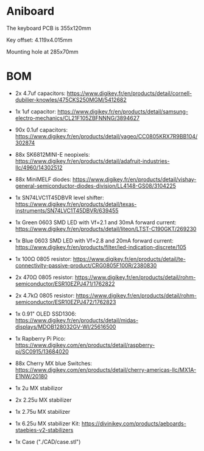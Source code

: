 # Aniboard

The keyboard PCB is 355x120mm

Key offset: 4.119x4.015mm

Mounting hole at 285x70mm

# BOM
- 2x 4.7uf capacitors: https://www.digikey.fr/en/products/detail/cornell-dubilier-knowles/475CKS250MGM/5412682
- 1x 1uf capacitor: https://www.digikey.fr/en/products/detail/samsung-electro-mechanics/CL21F105ZBFNNNG/3894627
- 90x 0.1uf capacitors: https://www.digikey.fr/en/products/detail/yageo/CC0805KRX7R9BB104/302874
- 88x SK6812MINI-E neopixels: https://www.digikey.fr/en/products/detail/adafruit-industries-llc/4960/14302512
- 88x MiniMELF diodes: https://www.digikey.fr/en/products/detail/vishay-general-semiconductor-diodes-division/LL4148-GS08/3104225
- 1x SN74LVC1T45DBVR level shifter: https://www.digikey.fr/en/products/detail/texas-instruments/SN74LVC1T45DBVR/639455
- 1x Green 0603 SMD LED with Vf=2.1 and 30mA forward current: https://www.digikey.fr/en/products/detail/liteon/LTST-C190GKT/269230
- 1x Blue 0603 SMD LED with Vf=2.8 and 20mA forward current: https://www.digikey.fr/en/products/filter/led-indication-discrete/105
- 1x 100Ω 0805 resistor: https://www.digikey.fr/en/products/detail/te-connectivity-passive-product/CRG0805F100R/2380830
- 2x 470Ω 0805 resistor: https://www.digikey.fr/en/products/detail/rohm-semiconductor/ESR10EZPJ471/1762822
- 2x 4.7kΩ 0805 resistor: https://www.digikey.fr/en/products/detail/rohm-semiconductor/ESR10EZPJ472/1762823
- 1x 0.91" OLED SSD1306: https://www.digikey.fr/en/products/detail/midas-displays/MDOB128032GV-WI/25616500
- 1x Rapberry Pi Pico: https://www.digikey.com/en/products/detail/raspberry-pi/SC0915/13684020

- 88x Cherry MX blue Switches: https://www.digikey.com/en/products/detail/cherry-americas-llc/MX1A-E1NW/20180

- 1x 2u MX stabilizor
- 2x 2.25u MX stabilizer
- 1x 2.75u MX stabilizer
- 1x 6.25u MX stabilizer
Kit: https://divinikey.com/products/aeboards-staebies-v2-stabilizers

- 1x Case ("./CAD/case.stl")
